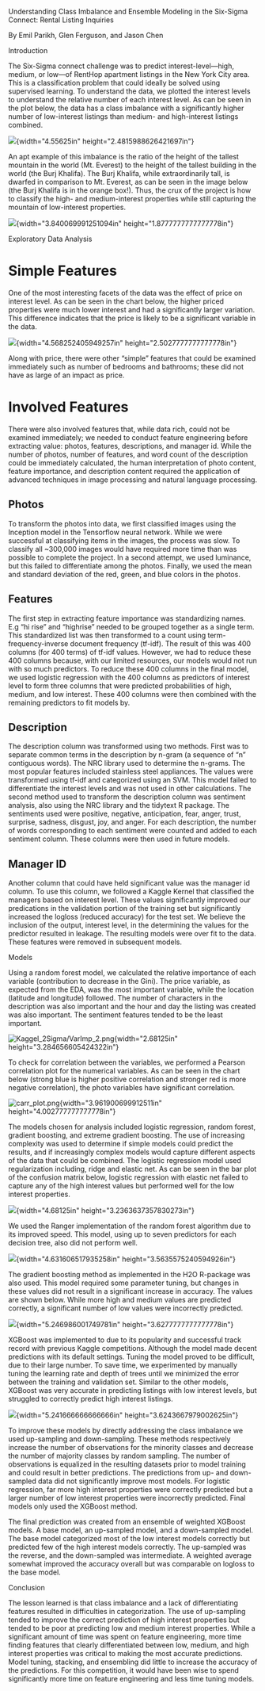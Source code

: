 Understanding Class Imbalance and Ensemble Modeling in the Six-Sigma
Connect: Rental Listing Inquiries

By Emil Parikh, Glen Ferguson, and Jason Chen

Introduction

The Six-Sigma connect challenge was to predict interest-level—high,
medium, or low—of RentHop apartment listings in the New York City area.
This is a classification problem that could ideally be solved using
supervised learning. To understand the data, we plotted the interest
levels to understand the relative number of each interest level. As can
be seen in the plot below, the data has a class imbalance with a
significantly higher number of low-interest listings than medium- and
high-interest listings combined.

![](media/image1.png){width="4.55625in" height="2.4815988626421697in"}

An apt example of this imbalance is the ratio of the height of the
tallest mountain in the world (Mt. Everest) to the height of the tallest
building in the world (the Burj Khalifa). The Burj Khalifa, while
extraordinarily tall, is dwarfed in comparison to Mt. Everest, as can be
seen in the image below (the Burj Khalifa is in the orange box!). Thus,
the crux of the project is how to classify the high- and medium-interest
properties while still capturing the mountain of low-interest
properties.

![](media/image2.png){width="3.840069991251094in"
height="1.8777777777777778in"}

Exploratory Data Analysis

Simple Features
===============

One of the most interesting facets of the data was the effect of price
on interest level. As can be seen in the chart below, the higher priced
properties were much lower interest and had a significantly larger
variation. This difference indicates that the price is likely to be a
significant variable in the data.

![](media/image3.png){width="4.568252405949257in"
height="2.5027777777777778in"}

Along with price, there were other “simple” features that could be
examined immediately such as number of bedrooms and bathrooms; these did
not have as large of an impact as price.

Involved Features
=================

There were also involved features that, while data rich, could not be
examined immediately; we needed to conduct feature engineering before
extracting value: photos, features, descriptions, and manager id. While
the number of photos, number of features, and word count of the
description could be immediately calculated, the human interpretation of
photo content, feature importance, and description content required the
application of advanced techniques in image processing and natural
language processing.

Photos
------

To transform the photos into data, we first classified images using the
Inception model in the Tensorflow neural network. While we were
successful at classifying items in the images, the process was slow. To
classify all \~300,000 images would have required more time than was
possible to complete the project. In a second attempt, we used
luminance, but this failed to differentiate among the photos. Finally,
we used the mean and standard deviation of the red, green, and blue
colors in the photos.

Features
--------

The first step in extracting feature importance was standardizing names.
E.g “hi rise” and “highrise” needed to be grouped together as a single
term. This standardized list was then transformed to a count using
term-frequency-inverse document frequency (tf-idf). The result of this
was 400 columns (for 400 terms) of tf-idf values. However, we had to
reduce these 400 columns because, with our limited resources, our models
would not run with so much predictors. To reduce these 400 columns in
the final model, we used logistic regression with the 400 columns as
predictors of interest level to form three columns that were predicted
probabilities of high, medium, and low interest. These 400 columns were
then combined with the remaining predictors to fit models by.

Description
-----------

The description column was transformed using two methods. First was to
separate common terms in the description by n-gram (a sequence of “n”
contiguous words). The NRC library used to determine the n-grams. The
most popular features included stainless steel appliances. The values
were transformed using tf-idf and categorized using an SVM. This model
failed to differentiate the interest levels and was not used in other
calculations. The second method used to transform the description column
was sentiment analysis, also using the NRC library and the tidytext R
package. The sentiments used were positive, negative, anticipation,
fear, anger, trust, surprise, sadness, disgust, joy, and anger. For each
description, the number of words corresponding to each sentiment were
counted and added to each sentiment column. These columns were then used
in future models.

Manager ID
----------

Another column that could have held significant value was the manager id
column. To use this column, we followed a Kaggle Kernel that classified
the managers based on interest level. These values significantly
improved our predications in the validation portion of the training set
but significantly increased the logloss (reduced accuracy) for the test
set. We believe the inclusion of the output, interest level, in the
determining the values for the predictor resulted in leakage. The
resulting models were over fit to the data. These features were removed
in subsequent models.

Models

Using a random forest model, we calculated the relative importance of
each variable (contribution to decrease in the Gini). The price
variable, as expected from the EDA, was the most important variable,
while the location (latitude and longitude) followed. The number of
characters in the description was also important and the hour and day
the listing was created was also important. The sentiment features
tended to be the least important.

![Kaggel\_2Sigma/VarImp\_2.png](media/image4.png){width="2.68125in"
height="3.284656605424322in"}

To check for correlation between the variables, we performed a Pearson
correlation plot for the numerical variables. As can be seen in the
chart below (strong blue is higher positive correlation and stronger red
is more negative correlation), the photo variables have significant
correlation.

![carr\_plot.png](media/image5.png){width="3.961900699912511in"
height="4.002777777777778in"}

The models chosen for analysis included logistic regression, random
forest, gradient boosting, and extreme gradient boosting. The use of
increasing complexity was used to determine if simple models could
predict the results, and if increasingly complex models would capture
different aspects of the data that could be combined. The logistic
regression model used regularization including, ridge and elastic net.
As can be seen in the bar plot of the confusion matrix below, logistic
regression with elastic net failed to capture any of the high interest
values but performed well for the low interest properties.

![](media/image6.tiff){width="4.68125in" height="3.2363637357830273in"}

We used the Ranger implementation of the random forest algorithm due to
its improved speed. This model, using up to seven predictors for each
decision tree, also did not perform well.

![](media/image7.tiff){width="4.631606517935258in"
height="3.5635575240594926in"}

The gradient boosting method as implemented in the H2O R-package was
also used. This model required some parameter tuning, but changes in
these values did not result in a significant increase in accuracy. The
values are shown below. While more high and medium values are predicted
correctly, a significant number of low values were incorrectly
predicted.

![](media/image8.tiff){width="5.246986001749781in"
height="3.6277777777777778in"}

XGBoost was implemented to due to its popularity and successful track
record with previous Kaggle competitions. Although the model made decent
predictions with its default settings. Tuning the model proved to be
difficult, due to their large number. To save time, we experimented by
manually tuning the learning rate and depth of trees until we minimized
the error between the training and validation set. Similar to the other
models, XGBoost was very accurate in predicting listings with low
interest levels, but struggled to correctly predict high interest
listings.

![](media/image9.tiff){width="5.241666666666666in"
height="3.6243667979002625in"}

To improve these models by directly addressing the class imbalance we
used up-sampling and down-sampling. These methods respectively increase
the number of observations for the minority classes and decrease the
number of majority classes by random sampling. The number of
observations is equalized in the resulting datasets prior to model
training and could result in better predictions. The predictions from
up- and down-sampled data did not significantly improve most models. For
logistic regression, far more high interest properties were correctly
predicted but a larger number of low interest properties were
incorrectly predicted. Final models only used the XGBoost method.

The final prediction was created from an ensemble of weighted XGBoost
models. A base model, an up-sampled model, and a down-sampled model. The
base model categorized most of the low interest models correctly but
predicted few of the high interest models correctly. The up-sampled was
the reverse, and the down-sampled was intermediate. A weighted average
somewhat improved the accuracy overall but was comparable on logloss to
the base model.

Conclusion

The lesson learned is that class imbalance and a lack of differentiating
features resulted in difficulties in categorization. The use of
up-sampling tended to improve the correct prediction of high interest
properties but tended to be poor at predicting low and medium interest
properties. While a significant amount of time was spent on feature
engineering, more time finding features that clearly differentiated
between low, medium, and high interest properties was critical to making
the most accurate predictions. Model tuning, stacking, and ensembling
did little to increase the accuracy of the predictions. For this
competition, it would have been wise to spend significantly more time on
feature engineering and less time tuning models.
